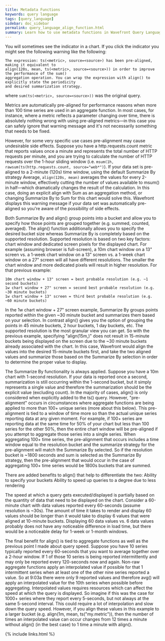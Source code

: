 ```yaml
---
title: Metadata Functions
keywords: query language
tags: [query_language]
sidebar: doc_sidebar
permalink: query_language_align_function.html
summary: Learn how to use metadata functions in Wavefront Query Language expressions.
---
```


You will sometimes see the indicator <span class="fa-exclamation-triangle fa" style="color: red;"></span> in a chart. If you click the indicator you might see the following warning like the following:

```
The expression: ts(<metric>, source=<source>) has been pre-aligned, making it equivalent to 
align(120s, mean, ts(<metric>, source=<source>)) in order to improve the performance of the sum() 
aggregation operation. You can wrap the expression with align() to explicitly state the periodicity 
and desired summarization strategy.
```

where `sum(ts(<metric>, source=<source>))` was the original query.
 
Metrics are automatically pre-aligned for performance reasons when more than 100 time series are used in an aggregate function. In most cases, for instance, where a metric reflects a parameter changing over time, there is absolutely nothing wrong with using pre-aligned metrics&mdash;in this case you can safely ignore that warning message and it's not necessarily something that needs to be fixed.
 
However, for some very specific use cases pre-alignment may cause undesirable side effects. Suppose you have a http.requests.count metric that reports values once a minute and represents the total number of HTTP requests per minute, and you are trying to calculate the number of HTTP requests over the 1-hour sliding window (i.e. `msum(1h, rawsum(ts(http.requests.count, source="web*")`). If your data set is pre-aligned to a 2-minute (120s) time window, using the default Summarize By strategy Average, `align(120s, mean)` averages the values for every 2-minute window, effectively cutting the number of values available to msum() in half&mdash;which dramatically changes the result of the calculation. In this case, doing an explicit align with Sum as an aggregation method, or changing Summarize By to Sum for this chart would solve this. Wavefront displays this warning message if your data set was automatically pre-aligned so you're aware of the possibility of side effects.
 
Both Summarize By and align() group points into a bucket and allow you to specify how those points are grouped together (e.g. summed, counted, averaged). The align() function additionally allows you to specify the desired bucket size whereas Summarize By is completely based on the supported resolution. Supported resolution is based on two key factors: chart window and dedicated screen pixels for the displayed chart. For example (assuming browser is full-screen), a 10m chart window on a 13" screen vs. a 1-week chart window on a 13" screen vs. a 1-week chart window on a 27" screen will all have different resolutions. The smaller the chart window and more dedicated pixels will result in higher resolution. For that previous example:

```
10m chart window + 13" screen = best probable resolution (e.g. ~1 second buckets)
1w chart window + 27" screen = second best probable resolution (e.g. ~30 minute buckets)
1w chart window + 13" screen = third best probable resolution (e.g. ~60 minute buckets)
```

In the 1w chart window + 27" screen example, Summarize By groups points reported within the given ~30 minute bucket and summarizes them based on your selection. In contrast align() gives you the option of grouping the points in 45 minute buckets, 2 hour buckets, 1 day buckets, etc. The supported resolution is the most granular view you can get. So with the previous example, specifying "align(15m,)" does not result in 15-minute buckets being displayed on the screen due to the ~30 minute buckets already associated with the chart. In this case, Wavefront would align the values into the desired 15-minute buckets first, and take the two aligned values and summarize those based on the Summarize By selection in order to determine the proper value to display.
 
The Summarize By functionality is always applied. Suppose you have a 10m chart with 1-second resolution. If your data is reported once a second, summarization is still occurring within the 1-second bucket, but it simply represents a single value and therefore the summarization should be the explicit value (excluding count). In the majority of cases, align() is only considered when explicitly added to the ts() query. However, "pre-alignment" occurs in circumstances where aggregate functions are being applied to more than 100+ unique series (more about this below). This pre-alignment is tied to a window of time more so than the actual unique series reporting data at any given moment. For example, if 100+ series are reporting data at the same time for 50% of your chart but less than 100 series for the other 50%, then the entire chart window will be pre-aligned if you attempt to aggregate those series into a single series. When aggregating 100+ time series, the pre-alignment that occurs includes a time window equal to the resolution bucket and the summarize strategy for the pre-alignment will match the Summarize By selected. So if the resolution bucket is ~1800 seconds and sum is selected as the Summarize By strategy, then the pre-alignment that would occur in the case of aggregating 100+ time series would be 1800s buckets that are summed.
 
There are added benefits to align() that help to differentiate the two:
Ability to specify your buckets
Ability to speed up queries to a degree due to less rendering
 
The speed at which a query gets executed/displayed is partially based on the quantity of data that need to be displayed on the chart. Consider a 60-minute chart with data values reported every 60-seconds (assume resolution is ~30s). The amount of time it takes to render and display 60 values should be longer than it would take to display 6 values that were aligned at 10-minute buckets. Displaying 60 data values vs. 6 data values probably does not have any noticeable difference in load time, but there would be a noticeable delay for 1-week or 1-month windows.
 
The final benefit for align() is tied to aggregate functions as well as the previous point I made about query speed. Suppose you have 10 series typically reported every 60-seconds that you want to average together over a 2-hour window. If 1 of those 10 series is being reported intermittently and may only be reported every 120-seconds now and again. Non-raw aggregate functions apply an interpolated value if possible for that 1 intermittent series when at least one of the other nine series reported a value. So at 9:03a there were only 9 reported values and therefore avg() will apply an interpolated value for the 10th series when possible before aggregating. Interpolated values requires resources which can affect the speed at which the query is displayed. So imagine if this was the case for 1000+ series where they report every 5-seconds, but not always at the same 5-second interval. This could require a lot of interpolation and slow down the query speed. However, if you align these values in this example to a larger bucket (e.g. align(1m, mean, ts("my.metric")), then the number of times an interpolated value can occur changes from 12 times a minute without align() (in the best case) to 1 time a minute with align().

{% include links.html %}